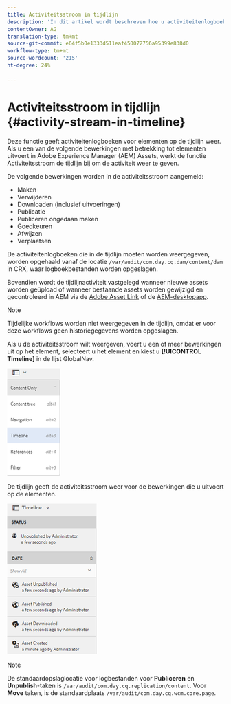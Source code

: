 ```yaml
---
title: Activiteitsstroom in tijdlijn
description: 'In dit artikel wordt beschreven hoe u activiteitenlogboeken voor elementen op de tijdlijn kunt weergeven. '
contentOwner: AG
translation-type: tm+mt
source-git-commit: e64f5b0e1333d511eaf450072756a95399e838d0
workflow-type: tm+mt
source-wordcount: '215'
ht-degree: 24%

---
```



# Activiteitsstroom in tijdlijn {#activity-stream-in-timeline}

Deze functie geeft activiteitenlogboeken voor elementen op de tijdlijn weer. Als u een van de volgende bewerkingen met betrekking tot elementen uitvoert in Adobe Experience Manager (AEM) Assets, werkt de functie Activiteitsstroom de tijdlijn bij om de activiteit weer te geven.

De volgende bewerkingen worden in de activiteitsstroom aangemeld:

* Maken
* Verwijderen
* Downloaden (inclusief uitvoeringen)
* Publicatie
* Publiceren ongedaan maken
* Goedkeuren
* Afwijzen
* Verplaatsen

De activiteitenlogboeken die in de tijdlijn moeten worden weergegeven, worden opgehaald vanaf de locatie `/var/audit/com.day.cq.dam/content/dam` in CRX, waar logboekbestanden worden opgeslagen. 

Bovendien wordt de tijdlijnactiviteit vastgelegd wanneer nieuwe assets worden geüpload of wanneer bestaande assets worden gewijzigd en gecontroleerd in AEM via de [Adobe Asset Link](https://helpx.adobe.com/enterprise/admin-guide.html/enterprise/using/manage-assets-using-adobe-asset-link.ug.html) of de [AEM-desktopapp](https://experienceleague.adobe.com/docs/experience-manager-desktop-app/using/introduction.html).

>[!NOTE]
>
>Tijdelijke workflows worden niet weergegeven in de tijdlijn, omdat er voor deze workflows geen historiegegevens worden opgeslagen.

Als u de activiteitsstroom wilt weergeven, voert u een of meer bewerkingen uit op het element, selecteert u het element en kiest u **[!UICONTROL Timeline]** in de lijst GlobalNav.

![timeline-3](assets/timeline-3.png)

De tijdlijn geeft de activiteitsstroom weer voor de bewerkingen die u uitvoert op de elementen.

![activity_stream](assets/activity_stream.png)

>[!NOTE]
>
>De standaardopslaglocatie voor logbestanden voor **Publiceren** en **Unpublish**-taken is `/var/audit/com.day.cq.replication/content`. Voor **Move** taken, is de standaardplaats `/var/audit/com.day.cq.wcm.core.page`.

